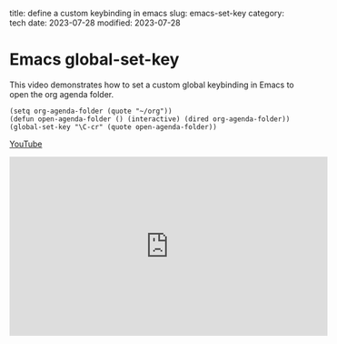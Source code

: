 title: define a custom keybinding in emacs
slug: emacs-set-key
category: tech
date: 2023-07-28
modified: 2023-07-28

# Emacs global-set-key

This video demonstrates how to set a custom global keybinding in Emacs to open the org agenda folder.

```
(setq org-agenda-folder (quote "~/org"))
(defun open-agenda-folder () (interactive) (dired org-agenda-folder))
(global-set-key "\C-cr" (quote open-agenda-folder))
```

[YouTube](https://youtu.be/LcvZbU7Okww)

<iframe width="560" height="315" src="https://www.youtube.com/embed/LcvZbU7Okww" title="YouTube video player" frameborder="0" allow="accelerometer; autoplay; clipboard-write; encrypted-media; gyroscope; picture-in-picture; web-share" allowfullscreen></iframe>
